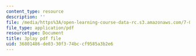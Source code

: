 ```yaml
---
content_type: resource
description: ''
file: /media/https%3A/open-learning-course-data-rc.s3.amazonaws.com/7-012-introduction-to-biology-fall-2004/36801486de0330f374bccf9585a3b2e6_N2jFzZA1e14.pdf
file_type: application/pdf
resourcetype: Document
title: 3play pdf file
uid: 36801486-de03-30f3-74bc-cf9585a3b2e6
---
```

